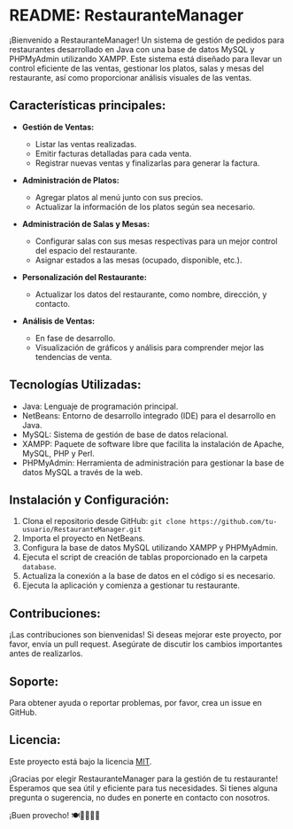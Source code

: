 # README: RestauranteManager

¡Bienvenido a RestauranteManager! Un sistema de gestión de pedidos para restaurantes desarrollado en Java con una base de datos MySQL y PHPMyAdmin utilizando XAMPP. Este sistema está diseñado para llevar un control eficiente de las ventas, gestionar los platos, salas y mesas del restaurante, así como proporcionar análisis visuales de las ventas.

## Características principales:

- **Gestión de Ventas:**
   - Listar las ventas realizadas.
   - Emitir facturas detalladas para cada venta.
   - Registrar nuevas ventas y finalizarlas para generar la factura.

- **Administración de Platos:**
   - Agregar platos al menú junto con sus precios.
   - Actualizar la información de los platos según sea necesario.

- **Administración de Salas y Mesas:**
   - Configurar salas con sus mesas respectivas para un mejor control del espacio del restaurante.
   - Asignar estados a las mesas (ocupado, disponible, etc.).

- **Personalización del Restaurante:**
   - Actualizar los datos del restaurante, como nombre, dirección, y contacto.

- **Análisis de Ventas:**
   - En fase de desarrollo.
   - Visualización de gráficos y análisis para comprender mejor las tendencias de venta.

## Tecnologías Utilizadas:

- Java: Lenguaje de programación principal.
- NetBeans: Entorno de desarrollo integrado (IDE) para el desarrollo en Java.
- MySQL: Sistema de gestión de base de datos relacional.
- XAMPP: Paquete de software libre que facilita la instalación de Apache, MySQL, PHP y Perl.
- PHPMyAdmin: Herramienta de administración para gestionar la base de datos MySQL a través de la web.

## Instalación y Configuración:

1. Clona el repositorio desde GitHub: `git clone https://github.com/tu-usuario/RestauranteManager.git`
2. Importa el proyecto en NetBeans.
3. Configura la base de datos MySQL utilizando XAMPP y PHPMyAdmin.
4. Ejecuta el script de creación de tablas proporcionado en la carpeta `database`.
5. Actualiza la conexión a la base de datos en el código si es necesario.
6. Ejecuta la aplicación y comienza a gestionar tu restaurante.

## Contribuciones:

¡Las contribuciones son bienvenidas! Si deseas mejorar este proyecto, por favor, envía un pull request. Asegúrate de discutir los cambios importantes antes de realizarlos.

## Soporte:

Para obtener ayuda o reportar problemas, por favor, crea un issue en GitHub.

## Licencia:

Este proyecto está bajo la licencia [MIT](https://opensource.org/licenses/MIT).

¡Gracias por elegir RestauranteManager para la gestión de tu restaurante! Esperamos que sea útil y eficiente para tus necesidades. Si tienes alguna pregunta o sugerencia, no dudes en ponerte en contacto con nosotros.

¡Buen provecho! 🍽️👨‍🍳👩‍🍳
